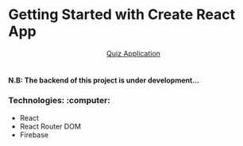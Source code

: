# Getting Started with Create React App

<div align="center"><a href="https://quiz-app-dev.netlify.app/">Quiz Application</a></div><br>

<h4 align="left">N.B: The backend of this project is under development...</h4>
</div>

<h3 align="left">Technologies: :computer:</h3>
<ul>
<li>React</li>
<li>React Router DOM</li>
<li>Firebase</li>
</ul>
